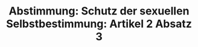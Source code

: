 ---
abstimmung:
  abstimmung: 1
  bundestagssitzung: 183
  legislaturperiode: 18
categories:
- Recht
- Todo
data:
- title: Abstimmungsergebnis 20160707_1-data.pdf
  url: /res/abstimmungsliste/20160707_1-data.pdf
- title: Abstimmungsergebnis 20160707_1_xls-data.csv
  url: /res/abstimmungsliste/analyses/20160707_1_xls-data.csv
documents:
- local: /res/abstimmungsdaten/018-183-01/1808210.pdf
  title: Drucksache 18/08210.pdf
  url: http://dip21.bundestag.de/dip21/btd/18/082/1808210.pdf
- local: /res/abstimmungsdaten/018-183-01/1808626.pdf
  title: Drucksache 18/08626.pdf
  url: http://dip21.bundestag.de/dip21/btd/18/086/1808626.pdf
- local: /res/abstimmungsdaten/018-183-01/1809097.pdf
  title: Drucksache 18/09097.pdf
  url: http://dip21.bundestag.de/dip21/btd/18/090/1809097.pdf
ergebnis:
  cdu/csu:
    enthaltung: 0
    gesamt: 310
    ja: 294
    nein: 0
    nichtabgegeben: 16
    ungueltig: 0
  die.linke:
    enthaltung: 0
    gesamt: 64
    ja: 59
    nein: 0
    nichtabgegeben: 5
    ungueltig: 0
  file: 20160707_1_xls-data.csv
  gruenen:
    enthaltung: 0
    gesamt: 63
    ja: 61
    nein: 0
    nichtabgegeben: 2
    ungueltig: 0
  spd:
    enthaltung: 0
    gesamt: 193
    ja: 185
    nein: 0
    nichtabgegeben: 8
    ungueltig: 0
layout: abstimmung
links:
- title: https://www.bundestag.de/parlament/plenum/abstimmung/abstimmung?id=415
  url: https://www.bundestag.de/parlament/plenum/abstimmung/abstimmung?id=415
- title: http://www.abgeordnetenwatch.de/reform_des_sexualstrafrechts_nein_heisst_nein-1105-802.html
  url: http://www.abgeordnetenwatch.de/reform_des_sexualstrafrechts_nein_heisst_nein-1105-802.html
preview: "Deutscher Bundestag\n\n183. Sitzung des Deutschen Bundestages\nam Donnerstag,\
  \ 7.Juli 2016\n\nEndg\xFCltiges Ergebnis der Namentlichen Abstimmung Nr. 1\n\nGesetzentwurf\
  \ eines Gesetzes zur \xC4nderung des Strafgesetzbuches - Verbesserung des\nSchutzes\
  \ der sexuellen Selbstbestimmung\nhier: Artikel 1 Nummern 6 bis 8, 10 und 11 des\
  \ Gesetzentwurfs in der Ausschussfassung\nDrs. 18/8210, 18/8626 und 18/9097\n\n\
  Abgegebene Stimmen insgesamt:\n\n599\n\nNicht abgegebene Stimmen:\nJa-Stimmen:\n\
  \n31\n599\n\nNein-Stimmen:\n\n0\n\nEnthaltungen:\n\n0\n\nUng\xFCltige:\n\n0\n\n\
  Berlin, den 07.07.2016\n\nBeginn: 12:13\nEnde: 12:15\n"
tags:
- Misshandlung
- Vergewaltigung
- "N\xF6tigung"
title: 'Abstimmung: Schutz der sexuellen Selbstbestimmung: Artikel 2 Absatz 3'
---